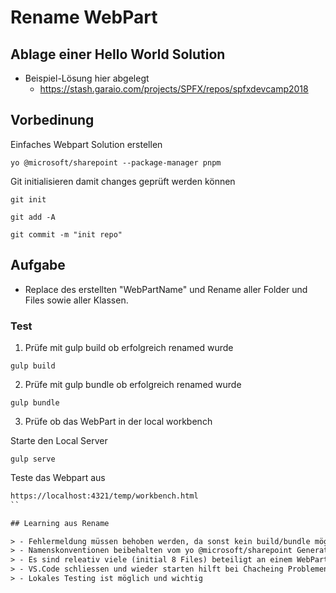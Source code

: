 # Rename WebPart


## Ablage einer Hello World Solution

- Beispiel-Lösung hier abgelegt
  - https://stash.garaio.com/projects/SPFX/repos/spfxdevcamp2018

## Vorbedinung

Einfaches Webpart Solution erstellen

```bs
yo @microsoft/sharepoint --package-manager pnpm
```

Git initialisieren damit changes geprüft werden können

```bs
git init
```

```bs
git add -A
```

```bs
git commit -m "init repo"
```

## Aufgabe

- Replace des erstellten "WebPartName" und Rename aller Folder und Files sowie aller Klassen.

### Test

1) Prüfe mit gulp build ob erfolgreich renamed wurde

```bs
gulp build
```

2) Prüfe mit gulp bundle ob erfolgreich renamed wurde

```bs
gulp bundle
```

3) Prüfe ob das WebPart in der local workbench

Starte den Local Server

```bs
gulp serve
```
Teste das Webpart aus

```html
https://localhost:4321/temp/workbench.html
``

## Learning aus Rename

> - Fehlermeldung müssen behoben werden, da sonst kein build/bundle möglich
> - Namenskonventionen beibehalten vom yo @microsoft/sharepoint Generator
> - Es sind releativ viele (initial 8 Files) beteiligt an einem WebPart, welche zusammenspielen müssen
> - VS.Code schliessen und wieder starten hilft bei Chacheing Problemen
> - Lokales Testing ist möglich und wichtig